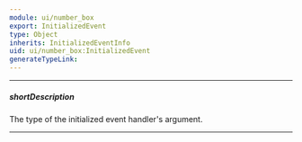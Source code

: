 ```yaml
---
module: ui/number_box
export: InitializedEvent
type: Object
inherits: InitializedEventInfo
uid: ui/number_box:InitializedEvent
generateTypeLink: 
---
```

---
##### shortDescription
The type of the initialized event handler's argument.

---
<!-- Description goes here -->